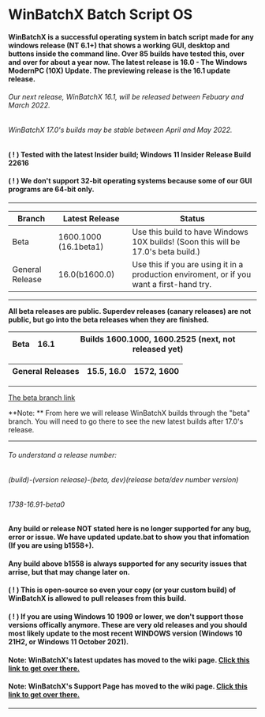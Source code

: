 # WinBatchX Batch Script OS
#### WinBatchX is a successful operating system in batch script made for any windows release (NT 6.1+) that shows a working GUI, desktop and buttons inside the command line. Over 85 builds have tested this, over and over for about a year now. The latest release is 16.0 - The Windows ModernPC (10X) Update. The previewing release is the 16.1 update release.

###### Our next release, WinBatchX 16.1, will be released between Febuary and March 2022.

###### WinBatchX 17.0's builds may be stable between April and May 2022.


#### ( ! ) Tested with the latest Insider build; Windows 11 Insider Release Build 22616
#### ( ! ) We don't support 32-bit operating systems because some of our GUI programs are 64-bit only.

***
Branch | Latest Release | Status
-|-|-
Beta | 1600.1000 (16.1beta1) | Use this build to have Windows 10X builds! (Soon this will be 17.0's beta build.)
General Release | 16.0(b1600.0) | Use this if you are using it in a production enviroment, or if you want a first-hand try.
***


**All beta releases are public. Superdev releases (canary releases) are not public, but go into the beta releases when they are finished.**


Beta | 16.1 | Builds 1600.1000, 1600.2525 (next, not released yet)
-|-|-

General Releases | 15.5, 16.0 | 1572, 1600
-|-|-


***


[The beta branch link](https://github.com/bes-ptah/WinBatchX/tree/beta)


**Note:
**
From here we will release WinBatchX builds through the "beta" branch. You will need to go there to see the new latest builds after 17.0's release.
***

###### To understand a release number:

###### (build)-(version release)-(beta, dev)(release beta/dev number version)
###### 1738-16.91-beta0

#### Any build or release NOT stated here is no longer supported for any bug, error or issue. We have updated update.bat to show you that infomation (If you are using b1558+).
#### Any build above b1558 is always supported for any security issues that arrise, but that may change later on.


#### ( ! ) This is open-source so even your copy (or your custom build) of WinBatchX is allowed to pull releases from this build.
#### ( ! ) If you are using Windows 10 1909 or lower, we don't support those versions offically anymore. These are very old releases and you should most likely update to the most recent WINDOWS version (Windows 10 21H2, or Windows 11 October 2021).


#### Note: WinBatchX's latest updates has moved to the wiki page. [Click this link to get over there.](https://github.com/bes-ptah/WinBatchX/wiki)
#### Note: WinBatchX's Support Page has moved to the wiki page. [Click this link to get over there.](https://github.com/bes-ptah/WinBatchX/wiki/Support-Page)
***







